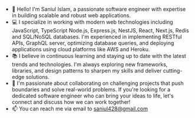 - 👋 Hello! I'm Saniul Islam, a passionate software engineer with expertise in building scalable and robust web applications.
- 💻 I specialize in working with modern web technologies including JavaScript, TypeScript Node.js, Express.js, NestJS, React, Next.js, Redis and SQL/NoSQL databases. I'm experienced in implementing RESTful APIs, GraphQL server, optimizing database queries, and deploying applications using cloud platforms like AWS and Heroku.
- 📚 I believe in continuous learning and staying up to date with the latest trends and technologies. I'm always exploring new frameworks, libraries, and design patterns to sharpen my skills and deliver cutting-edge solutions.
- 💞️ I'm passionate about collaborating on challenging projects that push boundaries and solve real-world problems. If you're looking for a dedicated software engineer who can bring your ideas to life, let's connect and discuss how we can work together!
- 📫 You can reach me via email to saniul428@gmail.com

<!---
saniul06/saniul06 is a ✨ special ✨ repository because its `README.md` (this file) appears on your GitHub profile.
You can click the Preview link to take a look at your changes.
--->
